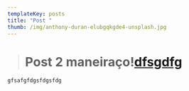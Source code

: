 ```yaml
---
templateKey: posts
title: "Post "
thumb: /img/anthony-duran-elubgqkgde4-unsplash.jpg
---
```

> # **Post 2 maneiraço!**[dfsgdfg](dfsgdfg)

```
gfsafgfdgsfdgsfdg
```